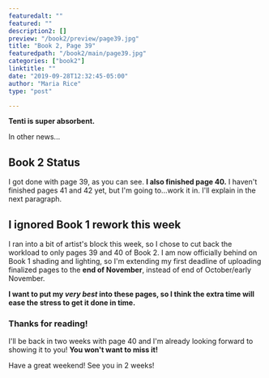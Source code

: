 ```yaml
---
featuredalt: ""
featured: ""
description2: []
preview: "/book2/preview/page39.jpg"
title: "Book 2, Page 39"
featuredpath: "/book2/main/page39.jpg"
categories: ["book2"]
linktitle: ""
date: "2019-09-28T12:32:45-05:00"
author: "Maria Rice"
type: "post"

---
```


**Tenti is super absorbent.**

In other news...

## Book 2 Status

I got done with page 39, as you can see. 
**I also finished page 40.** 
I haven't finished pages 41 and 42 yet, but I'm going to...work it in. 
I'll explain in the next paragraph. 

## I ignored Book 1 rework this week

I ran into a bit of artist's block this week, so I chose to cut back the workload to only pages 39 and 40 of Book 2. 
I am now officially behind on Book 1 shading and lighting, so I'm extending my first deadline of uploading finalized pages to the **end of November**, instead of end of October/early November. 

**I want to put my _very best_ into these pages, so I think the extra time will ease the stress to get it done in time.**

### Thanks for reading! 

I'll be back in two weeks with page 40 and I'm already looking forward to showing it to you! **You won't want to miss it!** 

Have a great weekend! See you in 2 weeks!
